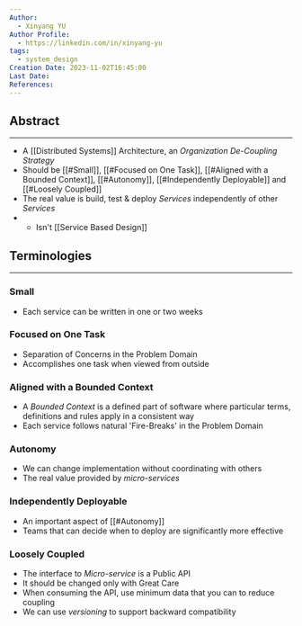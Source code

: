 ```yaml
---
Author:
  - Xinyang YU
Author Profile:
  - https://linkedin.com/in/xinyang-yu
tags:
  - system_design
Creation Date: 2023-11-02T16:45:00
Last Date: 
References:
---
```

## Abstract
---
- A [[Distributed Systems]] Architecture, an *Organization De-Coupling Strategy*
- Should be [[#Small]], [[#Focused on One Task]], [[#Aligned with a Bounded Context]], [[#Autonomy]], [[#Independently Deployable]] and [[#Loosely Coupled]]
- The real value is build, test & deploy *Services* independently of other *Services*
- - Isn't [[Service Based Design]]



## Terminologies 
---
### Small
- Each service can be written in one or two weeks
### Focused on One Task
- Separation of Concerns in the Problem Domain
- Accomplishes one task when viewed from outside
### Aligned with a Bounded Context
- A *Bounded Context* is a defined part of software where particular terms, definitions and rules apply in a consistent way
- Each service follows natural 'Fire-Breaks' in the Problem Domain
### Autonomy
- We can change implementation without coordinating with others
- The real value provided by *micro-services*
### Independently Deployable
- An important aspect of [[#Autonomy]]
- Teams that can decide when to deploy are significantly more effective
### Loosely Coupled
- The interface to *Micro-service* is a Public API
- It should be changed only with Great Care
- When consuming the API, use minimum data that you can to reduce coupling
- We can use *versioning* to support backward compatibility 